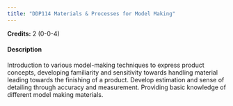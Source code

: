 ```yaml
---
title: "DDP114 Materials & Processes for Model Making"
---
```

**Credits:** 2 (0-0-4)

#### Description
Introduction to various model-making techniques to express product concepts, developing familiarity and sensitivity towards handling material leading towards the finishing of a product. Develop estimation and sense of detailing through accuracy and measurement. Providing basic knowledge of different model making materials.